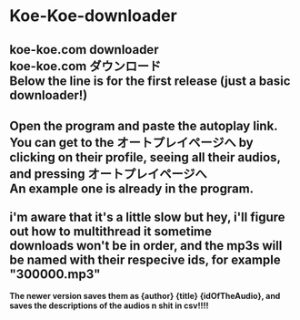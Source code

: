 # Koe-Koe-downloader
koe-koe.com downloader<br/>
koe-koe.com ダウンロード<br/>
Below the line is for the first release (just a basic downloader!)<br/>
--------------------------------------------------------------------------
<b>Open the program and paste the autoplay link. </b><br/>
<b>You can get to the オートプレイページへ by clicking on their profile, seeing all their audios, and pressing オートプレイページへ</b>
<br/>An example one is already in the program.
<br/>
<br/>
i'm aware that it's a little slow but hey, i'll figure out how to multithread it sometime</br>
downloads won't be in order, and the mp3s will be named with their respecive ids, for example "300000.mp3"<br/>
--------------------------------------------------------------------------
<b>The newer version saves them as {author} {title} {idOfTheAudio}, and saves the descriptions of the audios n shit in csv!!!!</b>
